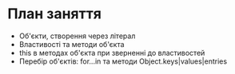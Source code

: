 # План заняття

- Об'єкти, створення через літерал
- Властивості та методи об'єкта
- this в методах об'єкта при зверненні до властивостей
- Перебір об'єктів: for...in та методи Object.keys|values|entries
